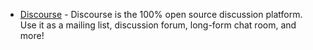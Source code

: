 * [Discourse](https://www.discourse.org/) - Discourse is the 100% open source discussion platform. Use it as a mailing list, discussion forum, long-form chat room, and more!
